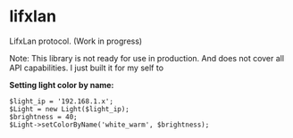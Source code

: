 # lifxlan
LifxLan protocol. (Work in progress)

Note: This library is not ready for use in production. And does not cover all API capabilities. I just built it for my self to 

**Setting light color by name:**
```
$light_ip = '192.168.1.x';
$Light = new Light($light_ip);
$brightness = 40;
$Light->setColorByName('white_warm', $brightness);
```
